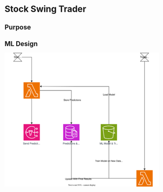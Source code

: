 # Stock Swing Trader

## Purpose


## ML Design

![ML Design Flow](./documentation/Stock_Swing_Trader.drawio.svg "Flow Design")